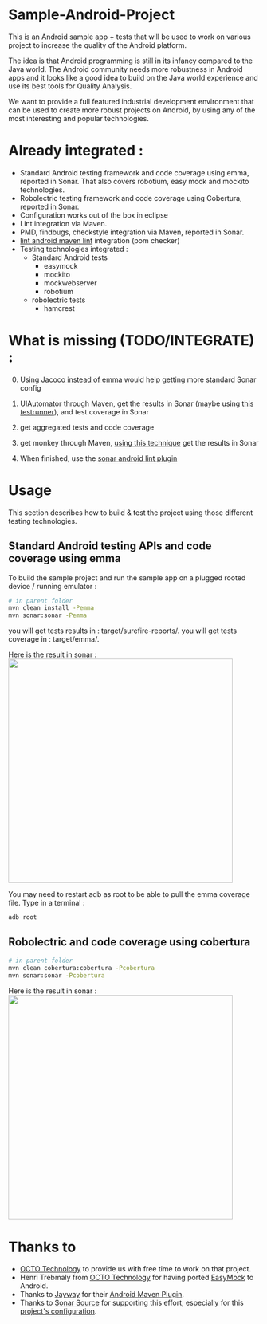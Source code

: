 # Sample-Android-Project


This is an Android sample app + tests that will be used to work on various project to increase the quality of the Android platform.

The idea is that Android programming is still in its infancy compared to the Java world. 
The Android community needs more robustness in Android apps and it looks like a good idea to build on the Java world experience and use its best tools for Quality Analysis.

We want to provide a full featured industrial development environment that can be used to create more
robust projects on Android, by using any of the most interesting and popular technologies.

# Already integrated :

* Standard Android testing framework and code coverage using emma, reported in Sonar. That also covers robotium, easy mock and mockito technologies.
* Robolectric testing framework and code coverage using Cobertura, reported in Sonar.
* Configuration works out of the box in eclipse
* Lint integration via Maven.
* PMD, findbugs, checkstyle integration via Maven, reported in Sonar.
* [lint android maven lint](https://github.com/lewisd32/lint-maven-plugin) integration (pom checker)
* Testing  technologies integrated : 
    * Standard Android tests   
        * easymock
        * mockito
        * mockwebserver
        * robotium
    * robolectric tests
        * hamcrest 

 
# What is missing (TODO/INTEGRATE) : 

0. Using [Jacoco instead of emma](https://github.com/jacoco/jacoco/pull/64#issuecomment-12150910) would help getting more standard Sonar config 

1. UIAutomator through Maven, get the results in Sonar (maybe using [this testrunner](https://github.com/dpreussler/automator-log-converter)), and test coverage in Sonar
2. get aggregated tests and code coverage 
3. get monkey through Maven, [using this technique](http://stackoverflow.com/questions/3968064/ideas-for-automating-android-monkey-runs) get the results in Sonar
4. When finished, use the [sonar android lint plugin](https://github.com/jeromevdl/sonar-android-lint-plugin) 

# Usage

This section describes how to build & test the project using those different testing technologies.

## Standard Android testing APIs and code coverage using emma

To build the sample project and run the sample app on a plugged rooted device / running emulator : 

```bash
# in parent folder
mvn clean install -Pemma
mvn sonar:sonar -Pemma
```

you will get tests results in : target/surefire-reports/.
you will get tests coverage in : target/emma/.

Here is the result in sonar : 
<img src="https://raw.github.com/stephanenicolas/Sample-Android-Project/master/gfx/screenshot-sonar-emma-config.png" width=450px/>

You may need to restart adb as root to be able to pull the emma coverage file. Type in a terminal :
```bash
adb root
```

## Robolectric and code coverage using cobertura

```bash
# in parent folder
mvn clean cobertura:cobertura -Pcobertura
mvn sonar:sonar -Pcobertura
```

Here is the result in sonar : 
<img src="https://raw.github.com/stephanenicolas/Sample-Android-Project/master/gfx/screenshot-sonar-robolectric-config.png" width=450px/>


# Thanks to
 * [OCTO Technology](http://www.octo.com/en) to provide us with free time to work on that project.
 * Henri Trebmaly from [OCTO Technology](http://www.octo.com/en) for having ported [EasyMock](http://www.easymock.org/) to Android.
 * Thanks to [Jayway](http://www.jayway.com/blog) for their [Android Maven Plugin](http://code.google.com/p/maven-android-plugin/).
 * Thanks to [Sonar Source](http://www.sonarsource.org/) for supporting this effort, especially for this [project's configuration](https://github.com/SonarSource/sonar-examples/tree/master/projects/android).
